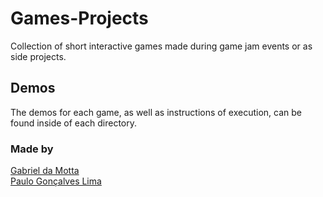 # Games-Projects
Collection of short interactive games made during game jam events or as side projects.

## Demos
The demos for each game, as well as instructions of execution, can be found inside of each directory.

### Made by
[Gabriel da Motta](https://github.com/gabrieldamotta) </br>
[Paulo Gonçalves Lima](https://github.com/PauloGoncalvesLima)
